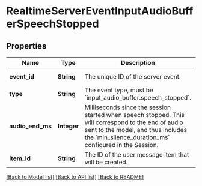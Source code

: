 # RealtimeServerEventInputAudioBufferSpeechStopped
## Properties

| Name | Type | Description | Notes |
|------------ | ------------- | ------------- | -------------|
| **event\_id** | **String** | The unique ID of the server event. | [default to null] |
| **type** | **String** | The event type, must be &#x60;input_audio_buffer.speech_stopped&#x60;. | [default to null] |
| **audio\_end\_ms** | **Integer** | Milliseconds since the session started when speech stopped. This will  correspond to the end of audio sent to the model, and thus includes the  &#x60;min_silence_duration_ms&#x60; configured in the Session.  | [default to null] |
| **item\_id** | **String** | The ID of the user message item that will be created. | [default to null] |

[[Back to Model list]](../README.md#documentation-for-models) [[Back to API list]](../README.md#documentation-for-api-endpoints) [[Back to README]](../README.md)

